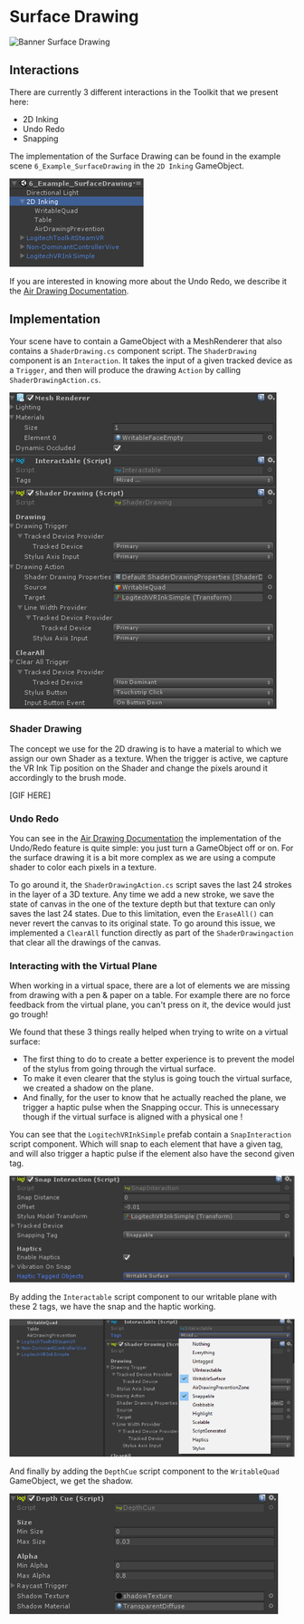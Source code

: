 # Surface Drawing

![Banner Surface Drawing](../Images/Toolkit/SurfaceDrawing/Banner_SurfaceDrawing.gif)

## Interactions

There are currently 3 different interactions in the Toolkit that we present here:

* 2D Inking
* Undo Redo
* Snapping

The implementation of the Surface Drawing can be found in the example scene `6_Example_SurfaceDrawing` in the `2D Inking` GameObject.

![Hierarchy Surface Drawing](../Images/Toolkit/SurfaceDrawing/Hierarchy_SurfaceDrawing.png)

If you are interested in knowing more about the Undo Redo, we describe it the [Air Drawing Documentation](AirDrawing.md).

## Implementation

Your scene have to contain a GameObject with a MeshRenderer that also contains a `ShaderDrawing.cs` component script. The `ShaderDrawing` component is an `Interaction`. It takes the input of a given tracked device as a `Trigger`, and then will produce the drawing `Action` by calling `ShaderDrawingAction.cs`.

![Inspector Shader Drawing](../Images/Toolkit/SurfaceDrawing/Inspector_ShaderDrawing.png)

### Shader Drawing

The concept we use for the 2D drawing is to have a material to which we assign our own Shader as a texture. When the trigger is active, we capture the VR Ink Tip position on the Shader and change the pixels around it accordingly to the brush mode.

[GIF HERE]

### Undo Redo

You can see in the [Air Drawing Documentation](AirDrawing.md) the implementation of the Undo/Redo feature is quite simple: you just turn a GameObject off or on. For the surface drawing it is a bit more complex as we are using a compute shader to color each pixels in a texture.

To go around it, the `ShaderDrawingAction.cs` script saves the last 24 strokes in the layer of a 3D texture. Any time we add a new stroke, we save the state of canvas in the one of the texture depth but that texture can only saves the last 24 states. Due to this limitation, even the `EraseAll()`  can never revert the canvas to its original state. To go around this issue, we implemented a `ClearAll` function directly as part of the `ShaderDrawingaction` that clear all the drawings of the canvas.

### Interacting with the Virtual Plane

When working in a virtual space, there are a lot of elements we are missing from drawing with a pen & paper on a table. For example there are no force feedback from the virtual plane, you can't press on it, the device would just go trough!

We found that these 3 things really helped when trying to write on a virtual surface:

* The first thing to do to create a better experience is to prevent the model of the stylus from going through the virtual surface.
* To make it even clearer that the stylus is going touch the virtual surface, we created a shadow on the plane.
* And finally, for the user to know that he actually reached the plane, we trigger a haptic pulse when the Snapping occur. This is unnecessary though if the virtual surface is aligned with a physical one !

You can see that the `LogitechVRInkSimple` prefab contain a `SnapInteraction` script component. Which will snap to each element that have a given tag, and will also trigger a haptic pulse if the element also have the second given tag.

![Inspector SnapInteraction](../Images/Toolkit/SurfaceDrawing/Inspector_SnapInteraction.png)

By adding the `Interactable` script component to our writable plane with these 2 tags, we have the snap and the haptic working.

![Inspector Interactable](../Images/Toolkit/SurfaceDrawing/Inspector_Interactable.png)

 And finally by adding the `DepthCue` script component to the `WritableQuad` GameObject, we get the shadow.

![Inspector Depth Cue](../Images/Toolkit/SurfaceDrawing/Inspector_DepthCue.png)
